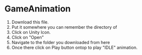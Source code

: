 # GameAnimation

1. Download this file. 
2. Put it somewhere you can remember the directory of
3. Click on Unity Icon.
4. Click on "Open"
5. Navigate to the folder you downloaded from here
6. Once there click on Play button ontop to play "IDLE" animation.
